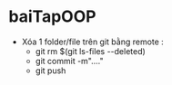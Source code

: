 # baiTapOOP
+ Xóa 1 folder/file trên git bằng remote : 
     + git rm $(git ls-files --deleted)
     + git commit -m"...."
     + git push
